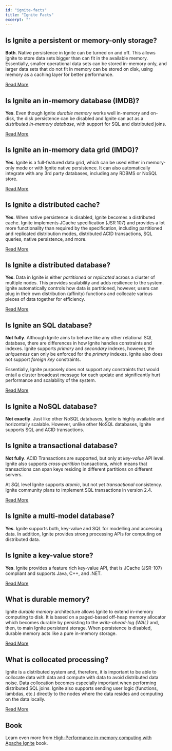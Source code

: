 ```yaml
---
id: "ignite-facts"
title: "Ignite Facts"
excerpt: ""
---
```

## Is Ignite a persistent or memory-only storage?
**Both**. Native persistence in Ignite can be turned on and off. This allows Ignite to store data sets bigger than can fit in the available memory. Essentially, smaller operational data sets can be stored in-memory only, and larger data sets that do not fit in memory can be stored on disk, using memory as a caching layer for better performance.

[Read More](doc:distributed-persistent-store)


## Is Ignite an in-memory database (IMDB)?
**Yes**. Even though Ignite *durable memory* works well in-memory and on-disk, the disk persistence can be disabled and Ignite can act as a *distributed in-memory database*, with support for SQL and distributed joins. 

[Read More](doc:distributed-sql) 

## Is Ignite an in-memory data grid (IMDG)?
**Yes**. Ignite is a full-featured data grid, which can be used either in memory-only mode or with Ignite native persistence. It can also automatically integrate with any 3rd party databases, including any RDBMS or NoSQL store.

[Read More](doc:data-grid) 

## Is Ignite a distributed cache?
**Yes**. When native persistence is disabled, Ignite becomes a distributed cache. Ignite implements JCache specification (JSR 107) and provides a lot more functionality than required by the specification, including partitioned and replicated distribution modes, distributed ACID transactions, SQL queries, native persistence, and more. 

[Read More](doc:jcache)

## Is Ignite a distributed database?
**Yes**. Data in Ignite is either *partitioned* or *replicated* across a cluster of multiple nodes. This provides scalability and adds resilience to the system. Ignite automatically controls how data is partitioned, however, users can plug in their own distribution (affinity) functions and collocate various pieces of data together for efficiency.

[Read More](doc:distributed-sql) 

## Is Ignite an SQL database?
**Not fully**. Although Ignite aims to behave like any other relational SQL database, there are differences in how Ignite handles constraints and indexes. Ignite supports *primary* and *secondary* indexes, however, the *uniqueness* can only be enforced for the *primary* indexes. Ignite also does not support *foreign key* constraints. 

Essentially, Ignite purposely does not support any constraints that would entail a cluster broadcast message for each update and significantly hurt performance and scalability of the system.

[Read More](doc:indexes) 

## Is Ignite a NoSQL database?
**Not exactly**. Just like other NoSQL databases, Ignite is highly available and horizontally scalable. However, unlike other NoSQL databases, Ignite supports SQL and ACID transactions. 

## Is Ignite a transactional database?
**Not fully**. ACID Transactions are supported, but only at *key-value* API level. Ignite also supports *cross-partition* transactions, which means that transactions can span keys residing in different partitions on different servers.

At *SQL* level Ignite supports *atomic*, but not yet *transactional* consistency. Ignite community plans to implement SQL transactions in version 2.4.

[Read More](doc:sql-queries#known-limitations)

## Is Ignite a multi-model database?
**Yes**. Ignite supports both, key-value and SQL for modelling and accessing data. In addition, Ignite provides strong processing APIs for computing on distributed data. 

## Is Ignite a key-value store?
**Yes**. Ignite provides a feature rich key-value API, that is JCache (JSR-107) compliant and supports Java, C++, and .NET.

[Read More](doc:data-grid) 

## What is durable memory?
Ignite *durable memory* architecture allows Ignite to extend in-memory computing to disk. It is based on a paged-based off-heap memory allocator which becomes durable by persisting to the *write-ahead-log (WAL)* and, then, to main Ignite persistent storage. When persistence is disabled, durable memory acts like a pure in-memory storage.

[Read More](doc:durable-memory) 

## What is collocated processing?
Ignite is a distributed system and, therefore, it is important to be able to collocate data with data and compute with data to avoid distributed data noise. Data collocation becomes especially important when performing distributed SQL joins. Ignite also supports sending user logic (functions, lambdas, etc.) directly to the nodes where the data resides and computing on the data locally.

[Read More](doc:collocate-compute-and-data) 

## Book
Learn even more from [High-Performance in-memory computing with Apache Ignite](http://a.co/h4MBi1v) book.